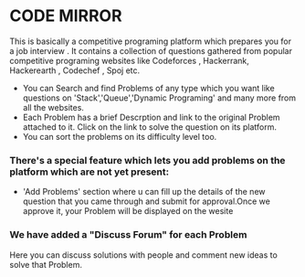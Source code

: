 # CODE MIRROR


This is basically a competitive programing platform which prepares you for a job interview .
It contains a collection of questions gathered from popular competitive programing websites 
like Codeforces , Hackerrank, Hackerearth , Codechef , Spoj etc.


- You can Search and find Problems of any type which you want
  like questions on 'Stack','Queue','Dynamic Programing' and many more from all the websites.
- Each Problem has a brief Descrption and link to the original Problem attached to it.
  Click on the link to solve the question on its platform.
- You can sort the problems on its difficulty level too.
 
 
### There's a special feature which lets you add problems on the platform which are not yet present:

- 'Add Problems' section where u can fill up the details of the new
   question that you came through and submit for approval.Once we approve it,
   your Problem will be  displayed on the wesite
     
     
 ### We have added a "Discuss Forum" for each Problem
   Here you can discuss solutions with people and comment new ideas 
   to solve that Problem.
